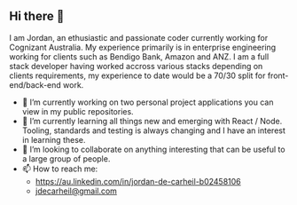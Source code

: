 ## Hi there 👋

I am Jordan, an ethusiastic and passionate coder currently working for Cognizant Australia. My experience primarily is in enterprise engineering working for clients such as Bendigo Bank, Amazon and ANZ. 
I am a full stack developer having worked accross various stacks depending on clients requirements, my experience to date would be a 70/30 split for front-end/back-end work.

- 🔭 I’m currently working on two personal project applications you can view in my public repositories.
- 🌱 I’m currently learning all things new and emerging with React / Node. Tooling, standards and testing is always changing and I have an interest in learning these.
- 👯 I’m looking to collaborate on anything interesting that can be useful to a large group of people.
- 📫 How to reach me:
    - https://au.linkedin.com/in/jordan-de-carheil-b02458106
    - jdecarheil@gmail.com
      

  


